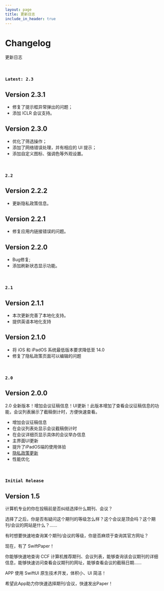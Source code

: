 ```yaml
---
layout: page
title: 更新日志
include_in_header: true
---
```


# Changelog
更新日志

<br>

### `Latest: 2.3`

## **Version 2.3.1**

- 修复了提示框异常弹出的问题；
- 添加 ICLR 会议支持。


## **Version 2.3.0**

- 优化了筛选操作；
- 添加了网络错误处理，并有相应的 UI 提示；
- 添加自定义图标、强调色等外观设置。


<br/>

### `2.2`

## **Version 2.2.2**
- 更新隐私政策信息。

## **Version 2.2.1**
- 修复应用内链接错误的问题。

## **Version 2.2.0**
- Bug修复;
- 添加刷新状态显示功能。


<br/>


### `2.1`

## **Version 2.1.1**
- 本次更新完善了本地化支持。
- 提供英语本地化支持


## **Version 2.1.0**
- 将 iOS 和 iPadOS 系统最低版本要求降低至 14.0
- 修复了隐私政策页面可以编辑的问题

<br/>

### `2.0`

## **Version 2.0.0**
2.0 全新版本！增加会议征稿信息！UI更新！此版本增加了查看会议征稿信息的功能，会议列表展示了截稿倒计时，方便快速查看。

- 增加会议征稿信息
- 在会议列表处显示会议截稿倒计时
- 在会议详细页显示具体的会议举办信息
- 主界面UI更新
- 提升了iPadOS端的使用体验
- [隐私政策更新](/privacypolicy)
- 性能优化

<br/>

### `Initial Release`
## **Version 1.5**

计算机专业的你在投稿前是否纠结选择什么期刊、会议？

选择了之后，你是否有疑问这个期刊的等级怎么样？这个会议是顶会吗？这个期刊/会议的网站是什么？......

有时想要快速地查询某个期刊/会议的等级，你是否麻烦于查询其官方网址？

现在，有了 SwiftPaper！

你能够快速地查询 CCF 计算机推荐期刊、会议列表，能够查询该会议期刊的详细信息，能够快速访问查看会议期刊的网址，能够查看会议的截稿日期......

APP 使用 SwiftUI 原生技术开发，体积小、UI 简洁！

希望此App助力你快速选择期刊/会议，快速发出Paper！

<br>
<br>